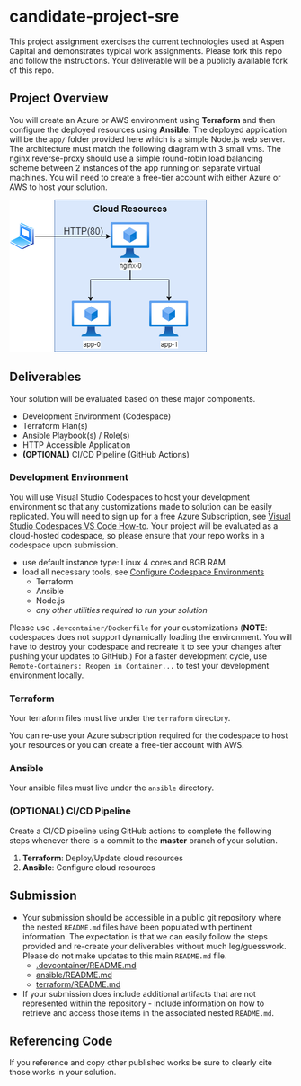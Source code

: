 # candidate-project-sre
This project assignment exercises the current technologies used at Aspen Capital and demonstrates typical work assignments. Please fork this repo and follow the instructions. Your deliverable will be a publicly available fork of this repo.

## Project Overview
You will create an Azure or AWS environment using **Terraform** and then configure the deployed resources using **Ansible**. The deployed application will be the `app/` folder provided here which is a simple Node.js web server. The architecture must match the following diagram with 3 small vms. The nginx reverse-proxy should use a simple round-robin load balancing scheme between 2 instances of the app running on separate virtual machines. You will need to create a free-tier account with either Azure or AWS to host your solution.

![architecture](./public/img/test-sre.png)

## Deliverables
Your solution will be evaluated based on these major components.
* Development Environment (Codespace)
* Terraform Plan(s)
* Ansible Playbook(s) / Role(s)
* HTTP Accessible Application
* **(OPTIONAL)** CI/CD Pipeline (GitHub Actions)

### Development Environment
You will use Visual Studio Codespaces to host your development environment so that any customizations made to solution can be easily replicated. You will need to sign up for a free Azure Subscription, see [Visual Studio Codespaces VS Code How-to](https://docs.microsoft.com/en-us/visualstudio/codespaces/how-to/vscode). Your project will be evaluated as a cloud-hosted codespace, so please ensure that your repo works in a codespace upon submission.

* use default instance type: Linux 4 cores and 8GB RAM
* load all necessary tools, see [Configure Codespace Environments](https://docs.microsoft.com/en-us/visualstudio/codespaces/reference/configuring)
    * Terraform
    * Ansible
    * Node.js
    * _any other utilities required to run your solution_

Please use `.devcontainer/Dockerfile` for your customizations (**NOTE**: codespaces does not support dynamically loading the environment. You will have to destroy your codespace and recreate it to see your changes after pushing your updates to GitHub.) For a faster development cycle, use `Remote-Containers: Reopen in Container...` to test your development environment locally.

### Terraform
Your terraform files must live under the `terraform` directory.

You can re-use your Azure subscription required for the codespace to host your resources or you can create a free-tier account with AWS.

### Ansible
Your ansible files must live under the `ansible` directory.

### **(OPTIONAL)** CI/CD Pipeline
Create a CI/CD pipeline using GitHub actions to complete the following steps whenever there is a commit to the **master** branch of your solution.

1. **Terraform**: Deploy/Update cloud resources
1. **Ansible**: Configure cloud resources

## Submission
* Your submission should be accessible in a public git repository where the nested `README.md` files have been populated with pertinent information. The expectation is that we can easily follow the steps provided and re-create your deliverables without much leg/guesswork. Please do not make updates to this main `README.md` file.
    * [.devcontainer/README.md](.devcontainer/README.md)
    * [ansible/README.md](ansible/README.md)
    * [terraform/README.md](terraform/README.md)
* If your submission does include additional artifacts that are not represented within the repository - include information on how to retrieve and access those items in the associated nested `README.md`.

## Referencing Code
If you reference and copy other published works be sure to clearly cite those works in your solution.
